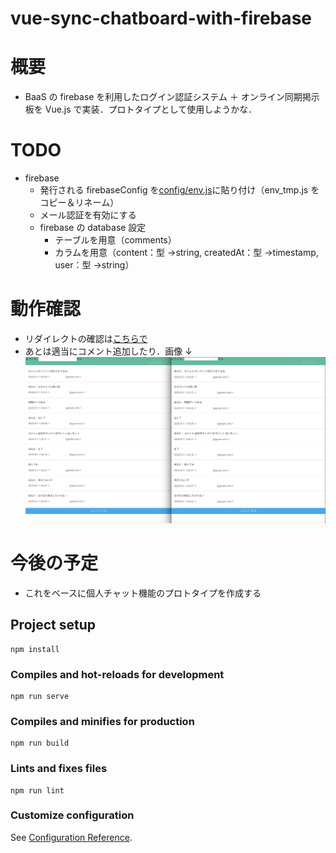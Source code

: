 # vue-sync-chatboard-with-firebase

# 概要

- BaaS の firebase を利用したログイン認証システム ＋ オンライン同期掲示板を Vue.js で実装．プロトタイプとして使用しようかな．

# TODO

- firebase
  - 発行される firebaseConfig を[config/env.js](https://github.com/cSyu2611/vue-authentication-with-firebase/blob/master/config/env_tmp.js)に貼り付け（env_tmp.js をコピー＆リネーム）
  - メール認証を有効にする
  - firebase の database 設定
    - テーブルを用意（comments）
    - カラムを用意（content：型 →string, createdAt：型 →timestamp, user：型 →string）

# 動作確認

- リダイレクトの確認は[こちらで](https://github.com/cSyu2611/vue-authentication-with-firebase)
- あとは適当にコメント追加したり．画像 ↓
  ![サンプル](https://github.com/cSyu2611/vue-sync-chatboard-with-firebase/blob/master/src/assets/example.png)

# 今後の予定

- これをベースに個人チャット機能のプロトタイプを作成する

## Project setup

```
npm install
```

### Compiles and hot-reloads for development

```
npm run serve
```

### Compiles and minifies for production

```
npm run build
```

### Lints and fixes files

```
npm run lint
```

### Customize configuration

See [Configuration Reference](https://cli.vuejs.org/config/).
